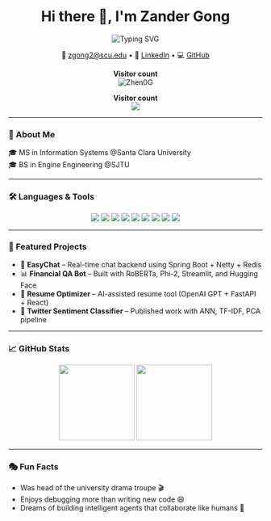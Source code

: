 <h1 align="center">Hi there 👋, I'm Zander Gong</h1>

<p align="center">
  <img src="https://readme-typing-svg.demolab.com?font=Fira+Code&size=24&pause=1000&color=000000&center=true&vCenter=true&width=500&lines=Machine+Learning+Engineer;LLMs+%7C+Python+%7C+Full-stack+Dev;OpenAI+%7C+Hugging+Face+%7C+Spring+Boot" alt="Typing SVG" />
</p>

<p align="center">
  📧 <a href="mailto:zgong2@scu.edu">zgong2@scu.edu</a> • 
  🔗 <a href="https://linkedin.com/in/zhengong-scu">LinkedIn</a> • 
  💻 <a href="https://github.com/Zhen0G">GitHub</a>
</p>

<p align="center">
  <b>Visitor count</b><br>
  <img src="https://komarev.com/ghpvc/?username=Zhen0G&label=Profile+Views&color=blue&style=flat" alt="Zhen0G" />
</p>

<p align="center"> 
  <b>Visitor count</b><br>
  <img src="https://profile-counter.glitch.me/Zhen0G/count.svg" />
</p>

---

### 🧠 About Me

🎓 MS in Information Systems @Santa Clara University  
🎓 BS in Engine Engineering @SJTU

---

### 🛠️ Languages & Tools

<p align="center">
  <img src="https://img.shields.io/badge/-Python-3776AB?style=for-the-badge&logo=python&logoColor=white"/>
  <img src="https://img.shields.io/badge/-TensorFlow-FF6F00?style=for-the-badge&logo=tensorflow&logoColor=white"/>
  <img src="https://img.shields.io/badge/-PyTorch-EE4C2C?style=for-the-badge&logo=pytorch&logoColor=white"/>
  <img src="https://img.shields.io/badge/-HuggingFace-FCC624?style=for-the-badge&logo=huggingface&logoColor=black"/>
  <img src="https://img.shields.io/badge/-FastAPI-009688?style=for-the-badge&logo=fastapi&logoColor=white"/>
  <img src="https://img.shields.io/badge/-SpringBoot-6DB33F?style=for-the-badge&logo=springboot&logoColor=white"/>
  <img src="https://img.shields.io/badge/-MongoDB-47A248?style=for-the-badge&logo=mongodb&logoColor=white"/>
  <img src="https://img.shields.io/badge/-MySQL-4479A1?style=for-the-badge&logo=mysql&logoColor=white"/>
  <img src="https://img.shields.io/badge/-Docker-2496ED?style=for-the-badge&logo=docker&logoColor=white"/>
</p>

---

### 💼 Featured Projects

- 💬 **EasyChat** – Real-time chat backend using Spring Boot + Netty + Redis  
- 📊 **Financial QA Bot** – Built with RoBERTa, Phi-2, Streamlit, and Hugging Face  
- 🧠 **Resume Optimizer** – AI-assisted resume tool (OpenAI GPT + FastAPI + React)  
- 🧪 **Twitter Sentiment Classifier** – Published work with ANN, TF-IDF, PCA pipeline  

---

### 📈 GitHub Stats

<p align="center">
  <img src="https://github-readme-stats.vercel.app/api?username=Zhen0G&show_icons=true&theme=default" height="150"/>
  <img src="https://github-readme-stats.vercel.app/api/top-langs/?username=Zhen0G&layout=compact&theme=default" height="150"/>
</p>

---

### 🎭 Fun Facts

- Was head of the university drama troupe 🎬  
- Enjoys debugging more than writing new code 😄  
- Dreams of building intelligent agents that collaborate like humans 🤖
